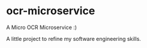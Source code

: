 # ocr-microservice
A Micro OCR Microservice :)

A little project to refine my software engineering skills.
